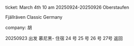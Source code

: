 ticket: March 4th 10 am
20250924-20250926 Oberstaufen

Fjällräven Classic Germany

company: 胡

20250923 出发 慕尼黑- 
住宿
24 号 25 号 26 号
27号 返回